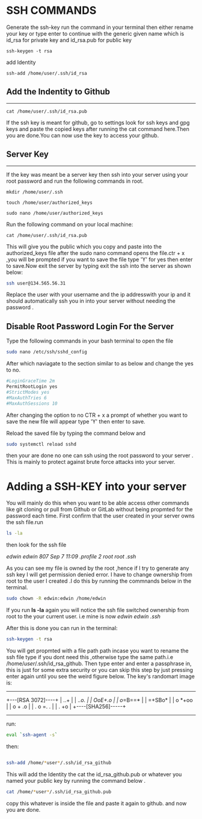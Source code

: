 # SSH COMMANDS
Generate the ssh-key run the command in your terminal
then either rename your key or type enter to continue with the generic given name which is id_rsa  for private key and id_rsa.pub for public key

```
ssh-keygen -t rsa

```

add Identity

```
ssh-add /home/user/.ssh/id_rsa

```

## Add the Indentity to Github
___

```
cat /home/user/.ssh/id_rsa.pub

```

If the ssh key is meant for github, go to settings look for ssh keys and gpg keys and paste the copied keys after running the cat command here.Then you are done.You can now use the key to access your github.

## Server Key
___
 
If the key was meant be a server key then ssh into your server using your root password and run the following commands in root.

```
mkdir /home/user/.ssh

touch /home/user/authorized_keys

sudo nano /home/user/authorized_keys
```

Run the following command on your local machine:

```
cat /home/user/.ssh/id_rsa.pub
```
This will give you the public which you copy and paste into the authorized_keys file after the sudo nano command opens the file.ctr + x ,you will be prompted if you want to save the file type 'Y' for yes then enter to save.Now exit the server by typing exit the ssh into the server as shown below:
```bash
ssh user@134.565.56.31


```
Replace the user with your username and the ip addresswith your ip and it should automatically ssh you in into your server without needing the password .

## Disable Root Password Login For the Server

Type the following commands in your bash terminal to open the file

```bash
sudo nano /etc/ssh/sshd_config

```
After which naviagate to the section similar to as below and change the yes to no.

```bash
#LoginGraceTime 2m
PermitRootLogin yes
#StrictModes yes
#MaxAuthTries 6
#MaxAuthSessions 10
```
After changing the option to no CTR + x  a prompt of whether you want to save the new file will appear type 'Y' then enter to save.

Reload the saved file by typing the command below and

```bash
sudo systemctl reload sshd

```
then your are done no one can ssh using the root password to your server . This is mainly to protect against brute force attacks into your server.

# Adding a SSH-KEY into your server 
You will mainly do this when you want to be able access other commands like git cloning or pull from Github or GitLab without being propmted for the password each time.
First confirm that the user created in your server owns the ssh file.run
```bash 
ls -la
```
then look for the ssh file 
 
 
 *edwin edwin   807 Sep  7 11:09 .profile 
 2 root  root    .ssh*

 As you can see my file is owned by the root ,hence if I try to generate any ssh key I will get permission denied error. I have to change ownership from root to the user I created .I do this by running the commnands below in the terminal.

 ```bash
 sudo chown -R edwin:edwin /home/edwin
 ```

 If you run **ls -la** again you will notice the ssh file switched ownership from root to the your current user. i.e mine is now *edwin edwin .ssh*

After this is done you can run in the terminal:
```bash
ssh-keygen -t rsa

```
You will get propmted with a file path path incase you want to rename the ssh file type if you dont need this ,otherwise type the same path.i.e /home/*user*/.ssh/id_rsa_github.
Then type enter and enter a passphrase in, this is just for some extra security or you can skip this step by just pressing enter again until you see the weird figure below.
The key's randomart image is:
___
+---[RSA 3072]----+
|        ..+      |
|        .*.o.    |
|        OoE+.o   |
|      o*=B==*    |
|      =+SBo*     |
|     o *+oo      |
|    o + .o       |
|   . o =. .      |
|    .   +o       |
+----[SHA256]-----+
___

run:
```bash
eval `ssh-agent -s`

```
then:

```bash

ssh-add /home/*user*/.ssh/id_rsa_github
```
This will add the Identity the cat the id_rsa_github.pub or whatever you named your public key by running the command below .

```bash
cat /home/*user*/.ssh/id_rsa_github.pub

```
copy this whatever is inside the file and paste it again to github.
and now you are done.







